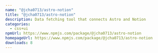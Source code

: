 ```yaml
---
name: "@jcha0713/astro-notion"
title: "@jcha0713/astro-notion"
description: Data fetching tool that connects Astro and Notion
categories:
  - css+ui
npmUrl: https://www.npmjs.com/package/@jcha0713/astro-notion
homepageUrl: https://www.npmjs.com/package/@jcha0713/astro-notion
downloads: 8
---
```

